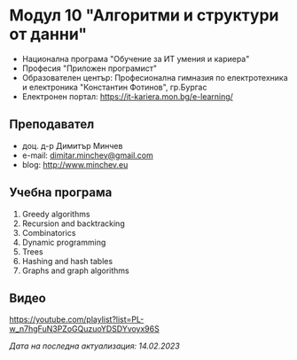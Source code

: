 # Модул 10 "Алгоритми и структури от данни"
- Национална програма "Обучение за ИТ умения и кариера"
- Професия "Приложен програмист" 
- Образователен център: Професионална гимназия по електротехника и електроника "Константин Фотинов", гр.Бургас  
- Електронен портал: https://it-kariera.mon.bg/e-learning/

## Преподавател
- доц. д-р Димитър Минчев
- e-mail: dimitar.minchev@gmail.com 
- blog: http://www.minchev.eu

## Учебна програма
1. Greedy algorithms
2. Recursion and backtracking
3. Combinatorics
4. Dynamic programming
5. Trees
6. Hashing and hash tables
7. Graphs and graph algorithms

## Видео 
https://youtube.com/playlist?list=PL-w_n7hgFuN3PZoGQuzuoYDSDYvoyx96S

_Дата на последна актуализация: 14.02.2023_